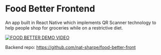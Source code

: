 # Food Better Frontend

An app built in React Native which implements QR Scanner technology to help people shop for groceries while on a restrictive diet.

[![FOOD BETTER DEMO VIDEO](https://img.youtube.com/vi/idE9pRlvHjk/0.jpg)](https://youtu.be/idE9pRlvHjk "Food Better - App Demo & Overview")

Backend repo: https://github.com/nat-sharpe/food-better-front
